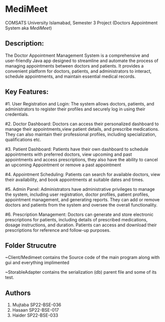 # MediMeet

COMSATS University Islamabad, Semester 3 Project (Doctors Appointment System aka *MediMeet*)

## Description:
The Doctor Appointment Management System is a comprehensive and user-friendly Java app designed to streamline and automate the process of managing appointments between doctors and patients. It provides a convenient platform for doctors, patients, and administrators to interact, schedule appointments, and maintain essential medical records.

## Key Features:
#1.	User Registration and Login: The system allows doctors, patients, and administrators to register their profiles and securely log in using their credentials.

#2.	Doctor Dashboard: Doctors can access their personalized dashboard to manage their appointments,view patient details, and prescribe medications. They can also maintain their professional profiles, including specialization, qualifications etc.

#3.	Patient Dashboard: Patients have their own dashboard to schedule appointments with preferred doctors, view upcoming and past appointments and access prescriptions, they also have the ability to cancel an upcoming Appointment or remove a past appointment

#4.	Appointment Scheduling: Patients can search for available doctors, view their availability, and book appointments at suitable dates and times. 

#5.	Admin Panel: Administrators have administrative privileges to manage the system, including user registration, doctor profiles, patient profiles, appointment management, and generating reports. They can add or remove doctors and patients from the system and oversee the overall functionality.

#6.	Prescription Management: Doctors can generate and store electronic prescriptions for patients, including details of prescribed medications, dosage instructions, and duration. Patients can access and download their prescriptions for reference and follow-up purposes.

## Folder Strucutre
~Client/Medimeet contains the Source code of the main program along with gui and everything implimented

~StorableAdapter contains the serialization (db) parent file and some of its test.

## Authors

1. Mujtaba SP22-BSE-036
2. Hasaan SP22-BSE-017
3. Haider SP22-BSE-033

